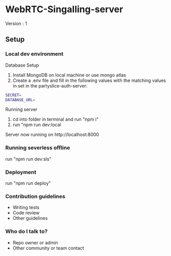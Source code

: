 # WebRTC-Singalling-server

Version : 1

## Setup

### Local dev environment
Database Setup

1. Install MongoDB on local machine or use mongo atlas
2. Create a .env file and fill in the following values with the matching values in set in the partyslice-auth-server:
```bash
SECRET=
DATABASE_URL=
```

Running server

1. cd into folder in terminal and run "npm i"
2. run "npm run dev:local

Server now running on http://localhost:8000

### Running severless offline

run "npm run dev:sls"

### Deployment

run "npm run deploy"

### Contribution guidelines ###

* Writing tests
* Code review
* Other guidelines

### Who do I talk to? ###

* Repo owner or admin
* Other community or team contact
